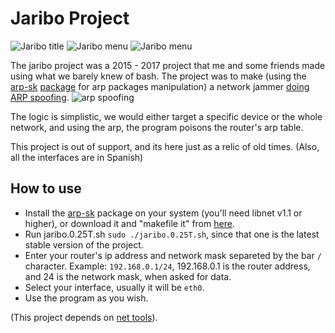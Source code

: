 # Jaribo Project

![Jaribo title](https://github.com/Frenzoid/jariboproject/blob/master/gitassets/3.jpg)
![Jaribo menu](https://github.com/Frenzoid/jariboproject/blob/master/gitassets/2.jpg)
![Jaribo menu](https://github.com/Frenzoid/jariboproject/blob/master/gitassets/2ENG.png)


The jaribo project was a 2015 - 2017 project that me and some friends made using what we barely knew of bash. 
The project was to make (using the [arp-sk](https://github.com/wi-fi-analyzer/arp-sk) [package](https://manned.org/arp-sk/99e329e1) for arp packages manipulation) a network jammer [doing ARP spoofing](https://en.wikipedia.org/wiki/ARP_spoofing).
![arp spoofing](https://upload.wikimedia.org/wikipedia/commons/thumb/3/33/ARP_Spoofing.svg/1280px-ARP_Spoofing.svg.png)

The logic is simplistic, we would either target a specific device or the whole network, and using the arp, the program poisons the router's arp table.

This project is out of support, and its here just as a relic of old times.
(Also, all the interfaces are in Spanish)

## How to use

- Install the [arp-sk](http://sid.rstack.org/arp-sk/) package on your system (you'll need libnet v1.1 or higher), or download it and "makefile it" from [here](https://github.com/wi-fi-analyzer/arp-sk).
- Run jaribo.0.25T.sh `sudo ./jaribo.0.25T.sh`, since that one is the latest stable version of the project.
- Enter your router's ip address and network mask separeted by the bar `/` character. Example: `192.168.0.1/24`, 192.168.0.1 is the router address, and 24 is the network mask, when asked for data.
- Select your interface, usually it will be `eth0`.
- Use the program as you wish.

(This project depends on [net tools](https://packages.debian.org/stretch/net-tools)).

